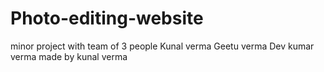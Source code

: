 # Photo-editing-website
minor project with team of 3 people
Kunal verma Geetu verma Dev kumar verma
made by kunal verma

